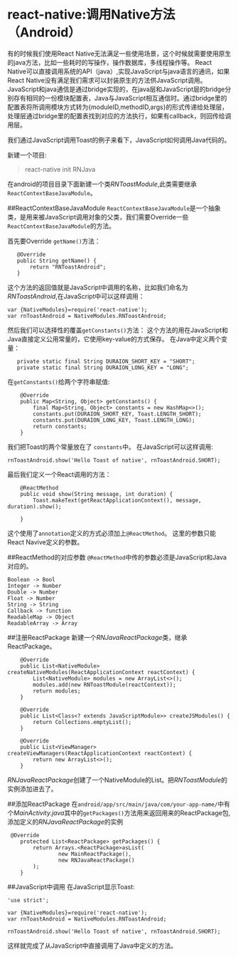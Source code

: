 # react-native:调用Native方法（Android）
有的时候我们使用React Native无法满足一些使用场景，这个时候就需要使用原生的java方法，比如一些耗时的写操作，操作数据库，多线程操作等。
React Native可以直接调用系统的API（java）,实现JavaScript与java语言的通讯，如果React Native没有满足我们需求可以封装原生的方法供JavaScript调用。
JavaScript和java通信是通过bridge实现的，在java层和JavaScript层的bridge分别存有相同的一份模块配置表，Java与JavaScript相互通信时。通过bridge里的配置表将所调用模块方式转为{moduleID,methodID,args}的形式传递给处理层，处理层通过bridge里的配置表找到对应的方法执行，如果有callback，则回传给调用层。

我们通过JavaScript调用Toast的例子来看下，JavaScript如何调用Java代码的。

新建一个项目:
>react-native init RNJava

在android的项目目录下面新建一个类*RNToastModule*,此类需要继承`ReactContextBaseJavaModule`。

##ReactContextBaseJavaModule
`ReactContextBaseJavaModule`是一个抽象类，是用来被JavaScript调用对象的父类，我们需要Override一些`ReactContextBaseJavaModule`的方法。

首先要Override `getName()`方法：
```
   @Override
   public String getName() {
       return "RNToastAndroid";
   }
```
这个方法的返回值就是JavaScript中调用的名称，比如我们命名为*RNToastAndroid*,在JavaScript中可以这样调用：
```
var {NativeModules}=require('react-native');
var rnToastAndroid = NativeModules.RNToastAndroid;
```

然后我们可以选择性的覆盖`getConstants()`方法：
这个方法的用在JavaScript和Java直接定义公用常量的，它使用key-value的方式保存。
在Java中定义两个变量：
```
   private static final String DURAION_SHORT_KEY = "SHORT";
   private static final String DURAION_LONG_KEY = "LONG";
```
在`getConstants()`给两个字符串赋值:
```
    @Override
    public Map<String, Object> getConstants() {
        final Map<String, Object> constants = new HashMap<>();
        constants.put(DURAION_SHORT_KEY, Toast.LENGTH_SHORT);
        constants.put(DURAION_LONG_KEY, Toast.LENGTH_LONG);
        return constants;
    }

```
我们把Toast的两个常量放在了 `constants`中。
在JavaScript可以这样调用:
```
rnToastAndroid.show('Hello Toast of native', rnToastAndroid.SHORT);
```

最后我们定义一个React调用的方法：
```
    @ReactMethod
    public void show(String message, int duration) {
        Toast.makeText(getReactApplicationContext(), message, duration).show();

    }
```
这个使用了`annotation`定义的方式必须加上`@ReactMethod`。
这里的参数只能React Navive定义的参数。

##ReactMethod的对应参数
`@ReactMethod`中传的参数必须是JavaScript和Java对应的。
```
Boolean -> Bool
Integer -> Number
Double -> Number
Float -> Number
String -> String
Callback -> function
ReadableMap -> Object
ReadableArray -> Array
```
##注册ReactPackage
新建一个*RNJavaReactPackage*类，继承ReactPackage。
```
    @Override
    public List<NativeModule> createNativeModules(ReactApplicationContext reactContext) {
        List<NativeModule> modules = new ArrayList<>();
        modules.add(new RNToastModule(reactContext));
        return modules;
    }

    @Override
    public List<Class<? extends JavaScriptModule>> createJSModules() {
        return Collections.emptyList();
    }

    @Override
    public List<ViewManager> createViewManagers(ReactApplicationContext reactContext) {
        return new ArrayList<>();
    }
```
*RNJavaReactPackage*创建了一个NativeModule的List。把*RNToastModule*的实例添加进去了。

##添加ReactPackage
在`android/app/src/main/java/com/your-app-name/`中有个*MainActivity.java*其中的`getPackages()`方法用来返回用来的ReactPackage包,添加定义的*RNJavaReactPackage*的实例
```
 @Override
    protected List<ReactPackage> getPackages() {
        return Arrays.<ReactPackage>asList(
                new MainReactPackage(),
                new RNJavaReactPackage()
        );
    }
```
##JavaScript中调用
在JavaScript显示Toast:
```
'use strict';

var {NativeModules}=require('react-native');
var rnToastAndroid = NativeModules.RNToastAndroid;

rnToastAndroid.show('Hello Toast of native', rnToastAndroid.SHORT);
```
这样就完成了从JavaScript中直接调用了Java中定义的方法。


